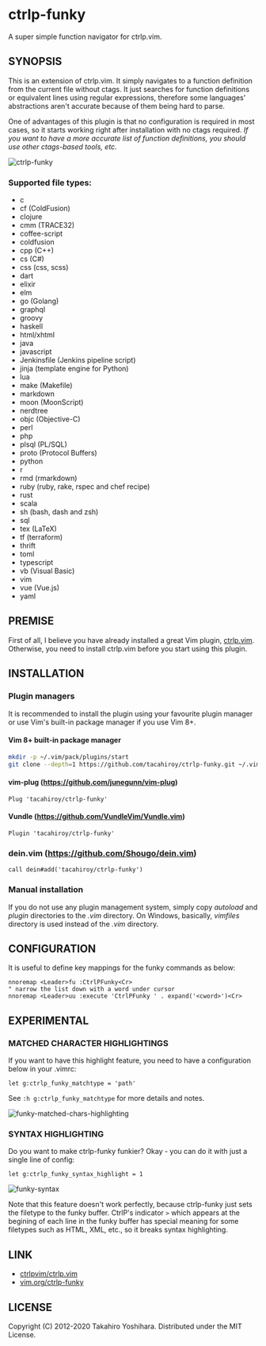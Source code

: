 ctrlp-funky
============

A super simple function navigator for ctrlp.vim.

SYNOPSIS
----------

This is an extension of ctrlp.vim. It simply navigates to a function definition from the current file without ctags. It just searches for function definitions or equivalent lines using regular expressions, therefore some languages' abstractions aren't accurate because of them being hard to parse.

One of advantages of this plugin is that no configuration is required in most cases, so it starts working right after installation with no ctags required.
*If you want to have a more accurate list of function definitions, you should use other ctags-based tools, etc.*

![ctrlp-funky][1]

### Supported file types:

* c
* cf (ColdFusion)
* clojure
* cmm (TRACE32)
* coffee-script
* coldfusion
* cpp (C++)
* cs (C#)
* css (css, scss)
* dart
* elixir
* elm
* go (Golang)
* graphql
* groovy
* haskell
* html/xhtml
* java
* javascript
* Jenkinsfile (Jenkins pipeline script)
* jinja (template engine for Python)
* lua
* make (Makefile)
* markdown
* moon (MoonScript)
* nerdtree
* objc (Objective-C)
* perl
* php
* plsql (PL/SQL)
* proto (Protocol Buffers)
* python
* r
* rmd (rmarkdown)
* ruby (ruby, rake, rspec and chef recipe)
* rust
* scala
* sh (bash, dash and zsh)
* sql
* tex (LaTeX)
* tf (terraform)
* thrift
* toml
* typescript
* vb (Visual Basic)
* vim
* vue (Vue.js)
* yaml


PREMISE
----------

First of all, I believe you have already installed a great Vim plugin, [ctrlp.vim](https://github.com/ctrlpvim/ctrlp.vim).
Otherwise, you need to install ctrlp.vim before you start using this plugin.


INSTALLATION
----------

### Plugin managers
It is recommended to install the plugin using your favourite plugin manager or use Vim's built-in package manager if you use Vim 8+.

#### Vim 8+ built-in package manager

```sh
mkdir -p ~/.vim/pack/plugins/start
git clone --depth=1 https://github.com/tacahiroy/ctrlp-funky.git ~/.vim/pack/plugins/start/ctrlp-funky
```

#### vim-plug (https://github.com/junegunn/vim-plug)

```vim
Plug 'tacahiroy/ctrlp-funky'
```

#### Vundle (https://github.com/VundleVim/Vundle.vim)

```vim
Plugin 'tacahiroy/ctrlp-funky'
```

### dein.vim (https://github.com/Shougo/dein.vim)

```vim
call dein#add('tacahiroy/ctrlp-funky')
```


### Manual installation
If you do not use any plugin management system, simply copy _autoload_ and _plugin_ directories to the _.vim_ directory.
On Windows, basically, _vimfiles_ directory is used instead of the _.vim_ directory.


CONFIGURATION
--------------

It is useful to define key mappings for the funky commands as below:
```vim
nnoremap <Leader>fu :CtrlPFunky<Cr>
" narrow the list down with a word under cursor
nnoremap <Leader>uu :execute 'CtrlPFunky ' . expand('<cword>')<Cr>
```


EXPERIMENTAL
------------

### MATCHED CHARACTER HIGHLIGHTINGS

If you want to have this highlight feature, you need to have a configuration
below in your .vimrc:
```vim
let g:ctrlp_funky_matchtype = 'path'
```
See `:h g:ctrlp_funky_matchtype` for more details and notes.

![funky-matched-chars-highlighting][3]


### SYNTAX HIGHLIGHTING

Do you want to make ctrlp-funky funkier? Okay - you can do it with just a single line of config:
```vim
let g:ctrlp_funky_syntax_highlight = 1
```
![funky-syntax][2]

Note that this feature doesn't work perfectly, because ctrlp-funky just sets
the filetype to the funky buffer.
CtrlP's indicator `>` which appears at the begining of each line in the funky
buffer has special meaning for some filetypes such as HTML, XML, etc., so it
breaks syntax highlighting.


LINK
-------

* [ctrlpvim/ctrlp.vim](https://github.com/ctrlpvim/ctrlp.vim)
* [vim.org/ctrlp-funky](http://www.vim.org/scripts/script.php?script_id=4592)


LICENSE
-------

Copyright (C) 2012-2020 Takahiro Yoshihara. Distributed under the MIT License.

[1]: http://i.imgur.com/yO4PWAF.png
[2]: http://i.imgur.com/CnKui5H.png
[3]: http://i.imgur.com/B3hBycd.png
